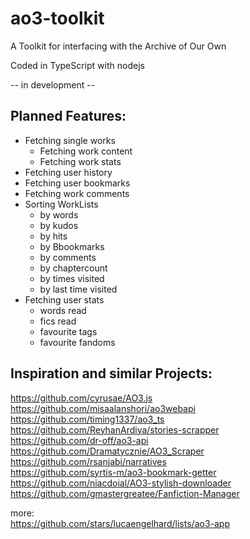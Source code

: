 # ao3-toolkit
A Toolkit for interfacing with the Archive of Our Own

Coded in TypeScript with nodejs

-- in development --

Planned Features:
- 
- Fetching single works
  - Fetching work content
  - Fetching work stats
- Fetching user history
- Fetching user bookmarks
- Fetching work comments
- Sorting WorkLists
  - by words
  - by kudos
  - by hits
  - by Bbookmarks
  - by comments
  - by chaptercount
  - by times visited
  - by last time visited
- Fetching user stats
  - words read
  - fics read
  - favourite tags
  - favourite fandoms

Inspiration and similar Projects:
-

https://github.com/cyrusae/AO3.js  
https://github.com/misaalanshori/ao3webapi  
https://github.com/timing1337/ao3_ts  
https://github.com/ReyhanArdiya/stories-scrapper  
https://github.com/dr-off/ao3-api  
https://github.com/Dramatycznie/AO3_Scraper  
https://github.com/rsanjabi/narratives  
https://github.com/syrtis-m/ao3-bookmark-getter  
https://github.com/niacdoial/AO3-stylish-downloader  
https://github.com/gmastergreatee/Fanfiction-Manager  


more:  
https://github.com/stars/lucaengelhard/lists/ao3-app
